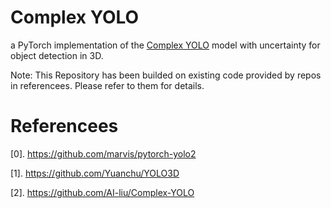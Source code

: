 # Complex YOLO 

a PyTorch implementation of the [Complex YOLO](https://arxiv.org/pdf/1803.06199.pdf) model with uncertainty for object detection in 3D. 

Note: This Repository has been builded on existing code provided by repos in referencees. Please refer to them for details. 

# Referencees

[0]. https://github.com/marvis/pytorch-yolo2

[1]. https://github.com/Yuanchu/YOLO3D

[2]. https://github.com/AI-liu/Complex-YOLO
